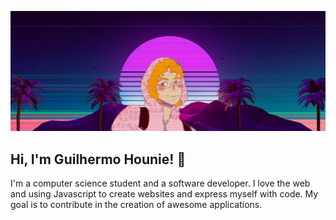 ![](./me.jpg)

## Hi, I'm Guilhermo Hounie! 🤙

I'm a computer science student and a software developer. I love the web and using Javascript to create websites and express myself with code. My goal is to contribute in the creation of awesome applications.

